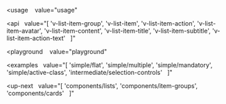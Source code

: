 <usage
   value="usage"
></usage>

<api
  value="[
  'v-list-item-group',
  'v-list-item',
  'v-list-item-action',
  'v-list-item-avatar',
  'v-list-item-content',
  'v-list-item-title',
  'v-list-item-subtitle',
  'v-list-item-action-text'
  ]"
></api>

<playground
   value="playground"
></playground>

<examples
  value="[
  'simple/flat',
  'simple/multiple',
  'simple/mandatory',
  'simple/active-class',
  'intermediate/selection-controls'
  ]"
></examples>

<up-next
  value="[
  'components/lists',
  'components/item-groups',
  'components/cards'
  ]"
></up-next>